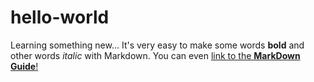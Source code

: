 # hello-world
Learning something new...
It's very easy to make some words **bold** and other words *italic* with Markdown. You can even [link to the **MarkDown Guide**!](https://guides.github.com/features/mastering-markdown/)
